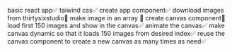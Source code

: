 basic react app✅ 
taiwind css✅
create app component✅
download images from thirtysixstudio🤟
make image in an array 🤟
create canvas component🤟
load first 150 images and show in the canvas✅
animate the canvas✅
make canvas dynamic so that it loads 150 images from desired index✅
reuse the canvas component to create a new canvas as many times as need✅